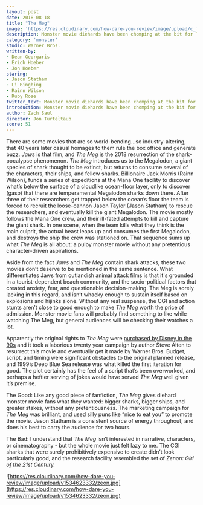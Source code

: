 ```yaml
---
layout: post
date: 2018-08-18
title: "The Meg"
image: 'https://res.cloudinary.com/how-dare-you-review/image/upload/c_fill,h_399,w_760/v1529788824/the-meg.jpg'
description: Monster movie diehards have been chomping at the bit for The Meg because of it’s 20 year journey to the big-screen, but somehow bigger sharks yielded less suspense.
category: 'monster'
studio: Warner Bros.
written-by:
- Dean Georgaris
- Erich Hoeber
- Jon Hoeber
staring:
- Jason Statham
- Li Bingbing
- Rainn Wilson
- Ruby Rose
twitter_text: Monster movie diehards have been chomping at the bit for The Meg because of it’s 20 year journey to the big-screen, but somehow bigger sharks yielded less suspense.
introduction: Monster movie diehards have been chomping at the bit for The Meg because of it’s 20 year journey to the big-screen, but somehow bigger sharks yielded less suspense.
author: Zach Saul
director: Jon Turteltaub
score: 51
---
```


There are some movies that are so world-bending...so industry-altering, that 40 years later casual homages to them rule the box office and generate buzz. *Jaws* is that film, and *The Meg* is the 2018 resurrection of the shark-pocalypse phenomenon. *The Meg* introduces us to the Megalodon, a giant species of shark thought to be extinct, but returns to consume several of the characters, their ships, and fellow sharks. Billionaire Jack Morris (Rainn Wilson), funds a series of expeditions at the Mana One facility to discover what’s below the surface of a cloudlike ocean-floor layer, only to discover (gasp) that there are temperamental Megalodon sharks down there. After three of their researchers get trapped below the ocean’s floor the team is forced to recruit the loose-cannon Jason Taylor (Jason Statham) to rescue the researchers, and eventually kill the giant Megalodon. The movie mostly follows the Mana One crew, and their ill-fated attempts to kill and capture the giant shark. In one scene, when the team kills what they think is the main culprit, the actual beast leaps up and consumes the first Megalodon, and destroys the ship the crew was stationed on. That sequence sums up what *The Meg* is all about: a pulpy monster movie without any pretentious character-driven aspirations.    

Aside from the fact *Jaws* and *The Meg* contain shark attacks, these two movies don’t deserve to be mentioned in the same sentence. What differentiates Jaws from outlandish animal attack films is that it's grounded in a tourist-dependent beach community, and the socio-political factors that created anxiety, fear, and questionable decision-making. The Meg is sorely lacking in this regard, and isn’t whacky enough to sustain itself based on explosions and hijinks alone. Without any real suspense, the CGI and action stunts aren’t close to good enough to make *The Meg* worth the price of admission. Monster movie fans will probably find something to like while watching The Meg, but general audiences will be checking their watches a lot.

Apparently the original rights to *The Meg* were [purchased by Disney in the 90s](https://www.wired.com/story/the-meg-movie/) and it took a laborious twenty year campaign by author Steve Alten to resurrect this movie and eventually get it made by Warner Bros. Budget, script, and timing were significant obstacles to the original planned release, and 1999’s Deep Blue Sea release was what killed the first iteration for good. The plot certainly has the feel of a script that’s been overworked, and perhaps a heftier serving of jokes would have served *The Meg* well given it’s premise.

The Good: Like any good piece of fanfiction, *The Meg* gives diehard monster movie fans what they wanted: bigger sharks, bigger ships, and greater stakes, without any pretentiousness. The marketing campaign for *The Meg* was brilliant, and used silly puns like “nice to eat you” to promote the movie. Jason Statham is a consistent source of energy throughout, and does his best to carry the audience for two hours.

The Bad: I understand that *The Meg* isn’t interested in narrative, characters, or cinematography - but the whole movie just felt lazy to me. The CGI sharks that were surely prohibitively expensive to create didn’t look particularly good, and the research facility resembled the set of *Zenon: Girl of the 21st Century.*

![https://res.cloudinary.com/how-dare-you-review/image/upload/v1534623332/zeon.jpg](https://res.cloudinary.com/how-dare-you-review/image/upload/v1534623332/zeon.jpg)
